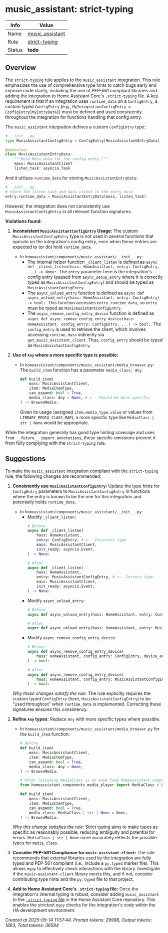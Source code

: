 # music_assistant: strict-typing

| Info   | Value                                                                    |
|--------|--------------------------------------------------------------------------|
| Name   | [music_assistant](https://www.home-assistant.io/integrations/music_assistant/) |
| Rule   | [strict-typing](https://developers.home-assistant.io/docs/core/integration-quality-scale/rules/strict-typing)                                                     |
| Status | **todo**                                                                 |

## Overview

The `strict-typing` rule applies to the `music_assistant` integration. This rule emphasizes the use of comprehensive type hints to catch bugs early and improve code clarity, including the use of PEP-561 compliant libraries and adding the integration to Home Assistant Core's `.strict-typing` file. A key requirement is that if an integration uses `runtime_data` on a `ConfigEntry`, a custom typed `ConfigEntry` (e.g., `MyIntegrationConfigEntry = ConfigEntry[MyEntryData]`) must be defined and used consistently throughout the integration for functions handling that config entry.

The `music_assistant` integration defines a custom `ConfigEntry` type:
```python
# __init__.py
type MusicAssistantConfigEntry = ConfigEntry[MusicAssistantEntryData]

@dataclass
class MusicAssistantEntryData:
    """Hold Mass data for the config entry."""
    mass: MusicAssistantClient
    listen_task: asyncio.Task
```
And it utilizes `runtime_data` for storing `MusicAssistantEntryData`:
```python
# __init__.py
# store the listen task and mass client in the entry data
entry.runtime_data = MusicAssistantEntryData(mass, listen_task)
```

However, the integration does not consistently use `MusicAssistantConfigEntry` in all relevant function signatures.

**Violations found:**

1.  **Inconsistent `MusicAssistantConfigEntry` Usage:**
    The custom `MusicAssistantConfigEntry` type is not used in several functions that operate on the integration's config entry, even when these entries are expected to (or do) hold `runtime_data`.
    *   In `homeassistant/components/music_assistant/__init__.py`:
        *   The internal helper function `_client_listen` is defined as `async def _client_listen(hass: HomeAssistant, entry: ConfigEntry, ...) -> None:`. The `entry` parameter here is the integration's config entry (passed from `async_setup_entry` where it is correctly typed as `MusicAssistantConfigEntry`) and should be typed as `MusicAssistantConfigEntry`.
        *   The `async_unload_entry` function is defined as `async def async_unload_entry(hass: HomeAssistant, entry: ConfigEntry) -> bool:`. This function accesses `entry.runtime_data`, so `entry` must be typed as `MusicAssistantConfigEntry`.
        *   The `async_remove_config_entry_device` function is defined as `async def async_remove_config_entry_device(hass: HomeAssistant, config_entry: ConfigEntry, ...) -> bool:`. The `config_entry` is used to retrieve the client, which involves accessing `runtime_data` indirectly via `get_music_assistant_client`. Thus, `config_entry` should be typed as `MusicAssistantConfigEntry`.

2.  **Use of `Any` where a more specific type is possible:**
    *   In `homeassistant/components/music_assistant/media_browser.py`:
        The `build_item` function has a parameter `media_class: Any`.
        ```python
        def build_item(
            mass: MusicAssistantClient,
            item: MediaItemType,
            can_expand: bool = True,
            media_class: Any = None, # <-- Should be more specific
        ) -> BrowseMedia:
        ```
        Given its usage (assigned `item.media_type.value` or values from `LIBRARY_MEDIA_CLASS_MAP`), a more specific type like `MediaClass | str | None` would be appropriate.

While the integration generally has good type hinting coverage and uses `from __future__ import annotations`, these specific omissions prevent it from fully complying with the `strict-typing` rule.

## Suggestions

To make the `music_assistant` integration compliant with the `strict-typing` rule, the following changes are recommended:

1.  **Consistently use `MusicAssistantConfigEntry`:**
    Update the type hints for `ConfigEntry` parameters to `MusicAssistantConfigEntry` in functions where the entry is known to be the one for this integration and potentially holds `runtime_data`.

    *   In `homeassistant/components/music_assistant/__init__.py`:
        *   Modify `_client_listen`:
            ```python
            # Before
            async def _client_listen(
                hass: HomeAssistant,
                entry: ConfigEntry, # <-- Incorrect type
                mass: MusicAssistantClient,
                init_ready: asyncio.Event,
            ) -> None:
            
            # After
            async def _client_listen(
                hass: HomeAssistant,
                entry: MusicAssistantConfigEntry, # <-- Correct type
                mass: MusicAssistantClient,
                init_ready: asyncio.Event,
            ) -> None:
            ```
        *   Modify `async_unload_entry`:
            ```python
            # Before
            async def async_unload_entry(hass: HomeAssistant, entry: ConfigEntry) -> bool: # <-- Incorrect type
            
            # After
            async def async_unload_entry(hass: HomeAssistant, entry: MusicAssistantConfigEntry) -> bool: # <-- Correct type
            ```
        *   Modify `async_remove_config_entry_device`:
            ```python
            # Before
            async def async_remove_config_entry_device(
                hass: HomeAssistant, config_entry: ConfigEntry, device_entry: dr.DeviceEntry # <-- Incorrect type
            ) -> bool:

            # After
            async def async_remove_config_entry_device(
                hass: HomeAssistant, config_entry: MusicAssistantConfigEntry, device_entry: dr.DeviceEntry # <-- Correct type
            ) -> bool:
            ```
    *Why these changes satisfy the rule:* The rule explicitly requires the custom typed `ConfigEntry` (here, `MusicAssistantConfigEntry`) to be "used throughout" when `runtime_data` is implemented. Correcting these signatures ensures this consistency.

2.  **Refine `Any` types:**
    Replace `Any` with more specific types where possible.

    *   In `homeassistant/components/music_assistant/media_browser.py` for the `build_item` function:
        ```python
        # Before
        def build_item(
            mass: MusicAssistantClient,
            item: MediaItemType,
            can_expand: bool = True,
            media_class: Any = None, 
        ) -> BrowseMedia:

        # After (assuming MediaClass is an enum from homeassistant.components.media_player)
        from homeassistant.components.media_player import MediaClass # Ensure import

        def build_item(
            mass: MusicAssistantClient,
            item: MediaItemType,
            can_expand: bool = True,
            media_class: MediaClass | str | None = None, 
        ) -> BrowseMedia:
        ```
    *Why this change satisfies the rule:* Strict typing aims to make types as specific as reasonably possible, reducing ambiguity and potential for errors. `MediaClass | str | None` more accurately reflects the possible types for `media_class`.

3.  **Consider PEP-561 Compliance for `music-assistant-client`:**
    The rule recommends that external libraries used by the integration are fully typed and PEP-561 compliant (i.e., include a `py.typed` marker file). This allows `mypy` to effectively check interactions with the library. Investigate if the `music-assistant-client` library meets this, and if not, consider contributing type hints and the `py.typed` file to that project.

4.  **Add to Home Assistant Core's `.strict-typing` file:**
    Once the integration's internal typing is robust, consider adding `music_assistant` to the [`.strict-typing` file](https://github.com/home-assistant/core/blob/dev/.strict-typing) in the Home Assistant Core repository. This enables the strictest `mypy` checks for the integration's code within the HA development environment.

_Created at 2025-05-14 11:57:44. Prompt tokens: 29988, Output tokens: 1893, Total tokens: 36584_
